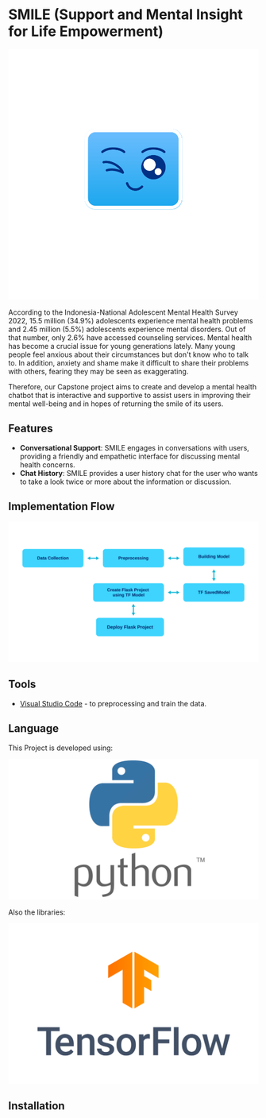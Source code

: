 <h1>SMILE (Support and Mental Insight for Life Empowerment)</h1>

![logo](https://github.com/misbahEffendy/SMILE-machinelearning/blob/496762fd3ce98c4f2d4e145470b4d120314d4810/asset/Logo.png)
<p>According to the Indonesia-National Adolescent Mental Health Survey 2022, 15.5 million (34.9%) 
  adolescents experience mental health problems and 2.45 million (5.5%) adolescents experience mental disorders. 
  Out of that number, only 2.6% have accessed counseling services. Mental health has become a crucial issue for young generations lately. Many young people feel anxious about their circumstances but don't know who to talk to. In addition, anxiety and
  shame make it difficult to share their problems with others, fearing they may be seen as exaggerating.</p>
<p>Therefore, our Capstone project aims to create and develop a mental health chatbot that is interactive and supportive to assist users in improving their mental well-being and in hopes of returning the smile of its users.</p>


## Features
- **Conversational Support**: SMILE engages in conversations with users, providing a friendly and empathetic interface for discussing mental health concerns.
- **Chat History**: SMILE provides a user history chat for the user who wants to take a look twice or more about the information or discussion.


## Implementation Flow

![impflowfix](https://github.com/misbahEffendy/SMILE-machinelearning/blob/3026fda27df8b487fb45745128a3246332d0cb1f/asset/Implementation%20Flow%20MLxCC.png)


## Tools

- [Visual Studio Code](https://code.visualstudio.com/) - to preprocessing and train the data.


## Language

This Project is developed using:

![Python](https://github.com/misbahEffendy/SMILE-machinelearning/blob/496762fd3ce98c4f2d4e145470b4d120314d4810/asset/Python.png)


Also the libraries:

![TensorFlow](https://github.com/misbahEffendy/SMILE-machinelearning/blob/496762fd3ce98c4f2d4e145470b4d120314d4810/asset/TensorFlow.png)


## Installation
